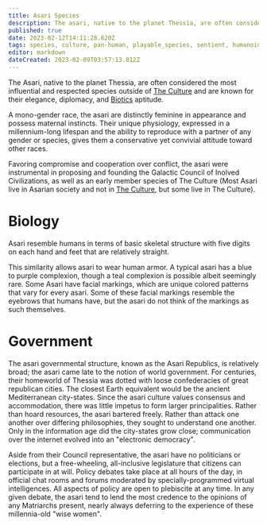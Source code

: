 ```yaml
---
title: Asari Species
description: The asari, native to the planet Thessia, are often considered the most influential and respected sentient species in Culture
published: true
date: 2023-02-12T14:11:28.620Z
tags: species, culture, pan-human, playable_species, sentient, humanoid
editor: markdown
dateCreated: 2023-02-09T03:57:13.812Z
---
```




The Asari, native to the planet Thessia, are often considered the most influential and respected species outside of [The Culture](/The_Culture) and are known for their elegance, diplomacy, and [Biotics](/Biotics) aptitude.

A mono-gender race, the asari are distinctly feminine in appearance and possess maternal instincts. Their unique physiology, expressed in a millennium-long lifespan and the ability to reproduce with a partner of any gender or species, gives them a conservative yet convivial attitude toward other races.

Favoring compromise and cooperation over conflict, the asari were instrumental in proposing and founding the Galactic Council of Inolved Civilizations, as well as an early member species of The Culture (Most Asari live in Asarian society and not in [The Culture](/The_Culture), but some live in The Culture).

# Biology
Asari resemble humans in terms of basic skeletal structure with five digits on each hand and feet that are relatively straight.

This similarity allows asari to wear human armor. A typical asari has a blue to purple complexion, though a teal complexion is possible albeit seemingly rare. Some Asari have facial markings, which are unique colored patterns that vary for every asari. Some of these facial markings resemble the eyebrows that humans have, but the asari do not think of the markings as such themselves.


# Government
The asari governmental structure, known as the Asari Republics, is relatively broad; the asari came late to the notion of world government. For centuries, their homeworld of Thessia was dotted with loose confederacies of great republican cities. The closest Earth equivalent would be the ancient Mediterranean city-states. Since the asari culture values consensus and accommodation, there was little impetus to form larger principalities. Rather than hoard resources, the asari bartered freely. Rather than attack one another over differing philosophies, they sought to understand one another. Only in the information age did the city-states grow close; communication over the internet evolved into an "electronic democracy". 

Aside from their Council representative, the asari have no politicians or elections, but a free-wheeling, all-inclusive legislature that citizens can participate in at will. Policy debates take place at all hours of the day, in official chat rooms and forums moderated by specially-programmed virtual intelligences. All aspects of policy are open to plebiscite at any time. In any given debate, the asari tend to lend the most credence to the opinions of any Matriarchs present, nearly always deferring to the experience of these millennia-old "wise women". 




